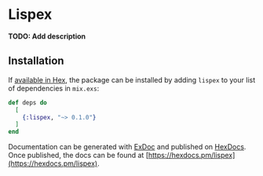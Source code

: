 # Lispex

**TODO: Add description**

## Installation

If [available in Hex](https://hex.pm/docs/publish), the package can be installed
by adding `lispex` to your list of dependencies in `mix.exs`:

```elixir
def deps do
  [
    {:lispex, "~> 0.1.0"}
  ]
end
```

Documentation can be generated with [ExDoc](https://github.com/elixir-lang/ex_doc)
and published on [HexDocs](https://hexdocs.pm). Once published, the docs can
be found at [https://hexdocs.pm/lispex](https://hexdocs.pm/lispex).

